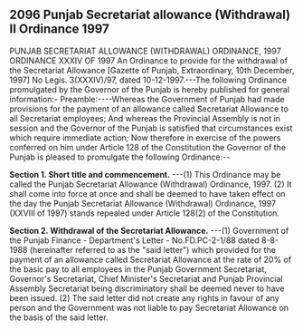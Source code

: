 ## 2096 Punjab Secretariat allowance (Withdrawal) II Ordinance 1997
PUNJAB SECRETARIAT ALLOWANCE (WITHDRAWAL) ORDINANCE, 1997
ORDINANCE XXXIV OF 1997
An Ordinance to provide for the withdrawal of the Secretariat Allowance
[Gazette of Punjab, Extraordinary, 10th December, 1997]
No Legis. 3(XXXIV)/97, dated 10-12-1997.---The following Ordinance promulgated by the Governor of the Punjab is hereby published for general information:-
Preamble:----Whereas the Government of Punjab had made provisions for the payment of an allowance called Secretariat Allowance to all Secretariat employees;
And whereas the Provincial Assembly is not in session and the Governor of the Punjab is satisfied that circumstances exist which require immediate action;
Now therefore in exercise of the powers conferred on him under Article 128 of the Constitution the Governor of the Punjab is pleased to promulgate the following Ordinance:--

**Section 1. Short title and commencement.**
---(1) This Ordinance may be called the Punjab Secretariat Allowance (Withdrawal) Ordinance, 1997.
   (2) It shall come into force at once and shall be deemed to have taken effect on the day the Punjab Secretariat Allowance (Withdrawal) Ordinance, 1997 (XXVIII of 1997) stands repealed under Article 128(2) of the Constitution.

**Section 2. Withdrawal of the Secretariat Allowance.**
---(1) Government of the Punjab Finance - Department's Letter - No.FD.PC-2-1/88 dated 8-8-1988 (hereinafter referred to as the "said letter") which provided for the payment of an allowance called Secretariat Allowance at the rate of 20% of the basic pay to all employees in the Punjab Government Secretariat, Governor's Secretariat, Chief Minister's Secretariat and Punjab Provincial Assembly Secretariat being discriminatory shall be deemed never to have been issued.
   (2) The said letter did not create any rights in favour of any person and the Government was not liable to pay Secretariat Allowance on the basis of the said letter.

